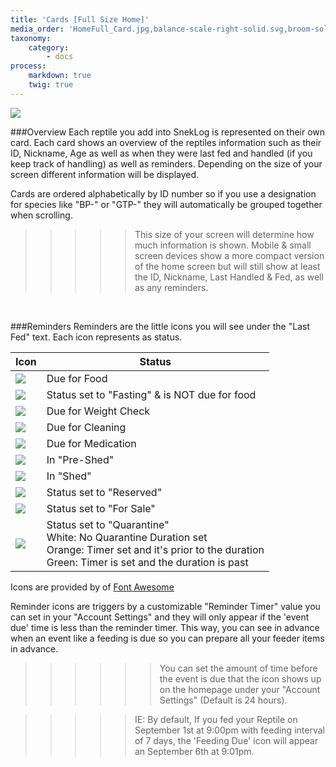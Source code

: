 ```yaml
---
title: 'Cards [Full Size Home]'
media_order: 'HomeFull_Card.jpg,balance-scale-right-solid.svg,broom-solid.svg,capsules-solid.svg,eye-slash-regular.svg,eye-slash-solid.svg,hamburger-solid.svg,hand-holding-solid.svg,money-bill-solid.svg,biohazard-solid.svg'
taxonomy:
    category:
        - docs
process:
    markdown: true
    twig: true
---
```


![](HomeFull_Card.jpg)

###Overview
Each reptile you add into SnekLog is represented on their own card. Each card shows an overview of the reptiles information such as their ID, Nickname, Age as well as when they were last fed and handled (if you keep track of handling) as well as reminders. Depending on the size of your screen different information will be displayed.

Cards are ordered alphabetically by ID number so if you use a designation for species like "BP-" or "GTP-" they will automatically be grouped together when scrolling.

>>>>> This size of your screen will determine how much information is shown. Mobile & small screen devices show a more compact version of the home screen but will still show at least the ID, Nickname, Last Handled & Fed, as well as any reminders.

<br>

###Reminders
Reminders are the little icons you will see under the "Last Fed" text. Each icon represents as status.

| Icon 	| Status |
| ------ | ----------- |
| ![](hamburger-solid.svg?resize=50,50&classes=margin-none)      		| Due for Food |
| ![](hamburger.svg?resize=50,50&classes=margin-none)      				| Status set to "Fasting" & is NOT due for food |
| ![](balance-scale-right-solid.svg?resize=50,50&classes=margin-none)   | Due for Weight Check |
| ![](broom-solid.svg?resize=50,50&classes=margin-none)   				| Due for Cleaning |
| ![](capsules-solid.svg?resize=50,50&classes=margin-none)     			| Due for Medication |
| ![](eye-slash-regular.svg?resize=50,50&classes=margin-none)     		| In "Pre-Shed" |
| ![](eye-slash-solid.svg?resize=50,50&classes=margin-none)     		| In "Shed" |
| ![](hand-holding-solid.svg?resize=50,50&classes=margin-none)      	| Status set to "Reserved" |
| ![](money-bill-solid.svg?resize=50,50&classes=margin-none)      		| Status set to "For Sale" |
| ![](biohazard-solid.svg?resize=50,50&classes=margin-none)      		| Status set to "Quarantine" <br> White: No Quarantine Duration set <br> Orange: Timer set and it's prior to the duration <br> Green: Timer is set and the duration is past |

<p class="table-footer">Icons are provided by of <a href="https://fontawesome.com/license">Font Awesome</a></p>



Reminder icons are triggers by a customizable "Reminder Timer" value you can set in your "Account Settings" and they will only appear if the 'event due' time is less than the reminder timer. This way, you can see in advance when an event like a feeding is due so you can prepare all your feeder items in advance.

>>>>>> You can set the amount of time before the event is due that the icon shows up on the homepage under your 
"Account Settings" (Default is 24 hours).

<!--
Separator
-->

>>>>> IE: By default, If you fed your Reptile on September 1st at 9:00pm with feeding interval of 7 days, the 'Feeding Due' icon will appear an September 6th at 9:01pm.



